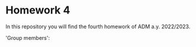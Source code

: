 # Homework 4
In this repository you will find the fourth homework of ADM a.y. 2022/2023.

'Group members':

